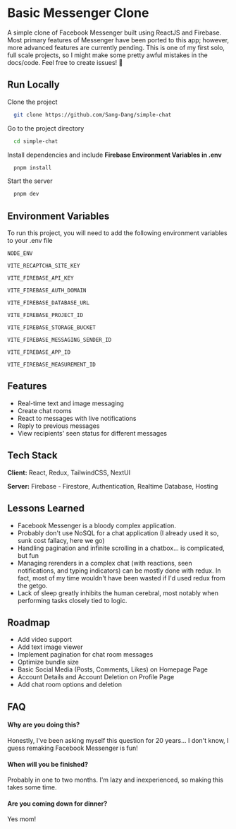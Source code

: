 # Basic Messenger Clone

A simple clone of Facebook Messenger built using ReactJS and Firebase. Most primary features of
Messenger have been ported to this app; however, more advanced features are currently pending. This
is one of my first solo, full scale projects, so I might make some pretty awful mistakes in the
docs/code. Feel free to create issues! 🎇

## Run Locally

Clone the project

```bash
  git clone https://github.com/Sang-Dang/simple-chat
```

Go to the project directory

```bash
  cd simple-chat
```

Install dependencies and include **Firebase Environment Variables in .env**

```bash
  pnpm install
```

Start the server

```bash
  pnpm dev
```

## Environment Variables

To run this project, you will need to add the following environment variables to your .env file

`NODE_ENV`

`VITE_RECAPTCHA_SITE_KEY`

`VITE_FIREBASE_API_KEY`

`VITE_FIREBASE_AUTH_DOMAIN`

`VITE_FIREBASE_DATABASE_URL`

`VITE_FIREBASE_PROJECT_ID`

`VITE_FIREBASE_STORAGE_BUCKET`

`VITE_FIREBASE_MESSAGING_SENDER_ID`

`VITE_FIREBASE_APP_ID`

`VITE_FIREBASE_MEASUREMENT_ID`

## Features

-   Real-time text and image messaging
-   Create chat rooms
-   React to messages with live notifications
-   Reply to previous messages
-   View recipients' seen status for different messages

## Tech Stack

**Client:** React, Redux, TailwindCSS, NextUI

**Server:** Firebase - Firestore, Authentication, Realtime Database, Hosting

## Lessons Learned

-   Facebook Messenger is a bloody complex application.
-   Probably don't use NoSQL for a chat application (I already used it so, sunk cost fallacy, here
    we go)
-   Handling pagination and infinite scrolling in a chatbox... is complicated, but fun
-   Managing rerenders in a complex chat (with reactions, seen notifications, and typing indicators)
    can be mostly done with redux. In fact, most of my time wouldn't have been wasted if I'd used
    redux from the getgo.
-   Lack of sleep greatly inhibits the human cerebral, most notably when performing tasks closely
    tied to logic.

## Roadmap

-   Add video support
-   Add text image viewer
-   Implement pagination for chat room messages
-   Optimize bundle size
-   Basic Social Media (Posts, Comments, Likes) on Homepage Page
-   Account Details and Account Deletion on Profile Page
-   Add chat room options and deletion

## FAQ

#### Why are you doing this?

Honestly, I've been asking myself this question for 20 years... I don't know, I guess remaking
Facebook Messenger is fun!

#### When will you be finished?

Probably in one to two months. I'm lazy and inexperienced, so making this takes some time.

#### Are you coming down for dinner?

Yes mom!
